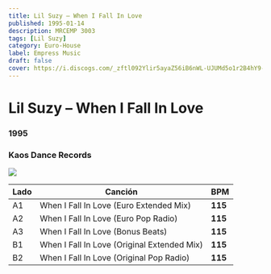 ```yaml
---
title: Lil Suzy – When I Fall In Love
published: 1995-01-14
description: MRCEMP 3003
tags: [Lil Suzy]
category: Euro-House
label: Empress Music
draft: false
cover: https://i.discogs.com/_zftl092Ylir5ayaZ56iB6nWL-UJUMd5o1r2B4hY9-k/rs:fit/g:sm/q:90/h:424/w:440/czM6Ly9kaXNjb2dz/LWRhdGFiYXNlLWlt/YWdlcy9SLTE5NTg4/NzUtMTI4OTQzMTI2/Mi5qcGVn.jpeg
---
```


# Lil Suzy – When I Fall In Love

### **1995**

### Kaos Dance Records

![](https://i.discogs.com/_zftl092Ylir5ayaZ56iB6nWL-UJUMd5o1r2B4hY9-k/rs:fit/g:sm/q:90/h:424/w:440/czM6Ly9kaXNjb2dz/LWRhdGFiYXNlLWlt/YWdlcy9SLTE5NTg4/NzUtMTI4OTQzMTI2/Mi5qcGVn.jpeg)

| Lado | Canción                                     | BPM     |
| ---- | ------------------------------------------- | ------- |
| A1   | When I Fall In Love (Euro Extended Mix)     | **115** |
| A2   | When I Fall In Love (Euro Pop Radio)        | **115** |
| A3   | When I Fall In Love (Bonus Beats)           | **115** |
| B1   | When I Fall In Love (Original Extended Mix) | **115** |
| B2   | When I Fall In Love (Original Pop Radio)    | **115** |
